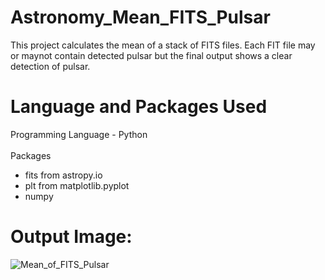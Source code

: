 # Astronomy_Mean_FITS_Pulsar
This project calculates the mean of a stack of FITS files. Each FIT file may or maynot contain detected pulsar but the final output shows a clear detection of pulsar.
# Language and Packages Used
Programming Language - Python <br/><br/>
Packages 
* fits from astropy.io
* plt from matplotlib.pyplot
* numpy
# Output Image:
![Mean_of_FITS_Pulsar](https://user-images.githubusercontent.com/56253957/202904553-37ecd6e0-427d-4b97-b66d-437dedcbb998.png)

